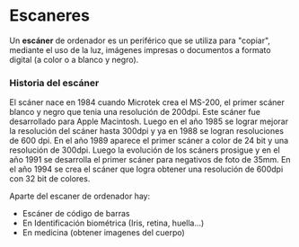 # Escaneres
Un **escáner** de ordenador  es un periférico que se utiliza para "copiar", mediante el uso de la luz, imágenes impresas o documentos a formato digital (a color o a blanco y negro).

### **Historia del escáner**
El scáner nace en 1984 cuando Microtek crea el MS-200, el primer scáner blanco y negro que tenia una resolución de 200dpi. Este scáner fue desarrollado para Apple Macintosh. Luego en el año 1985 se lograr mejorar la resolución del scáner hasta 300dpi y ya en 1988 se logran resoluciones de 600 dpi. En el año 1989 aparece el primer scáner a color de 24 bit y una resolución de 300dpi. Luego la evolución de los scáners prosigue y en el año 1991 se desarrolla el primer scáner para negativos de foto de 35mm. En el año 1994 se crea el scáner que logra obtener una resolución de 600dpi con 32 bit de colores.

Aparte del escaner de ordenador hay:
- Escáner de código de barras
- En Identificación biométrica (Iris, retina, huella...)
- En medicina (obtener imagenes del cuerpo)